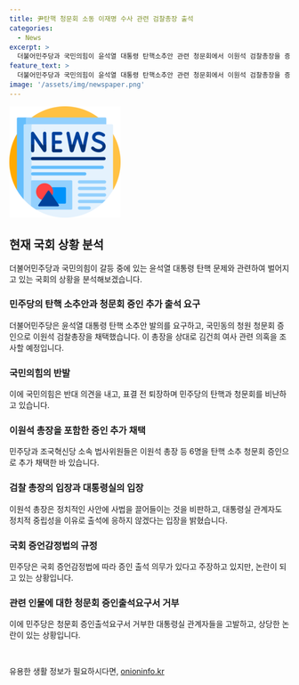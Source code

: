 ```yaml
---
title: 尹탄핵 청문회 소동 이재명 수사 관련 검찰총장 출석
categories:
  - News
excerpt: >
  더불어민주당과 국민의힘이 윤석열 대통령 탄핵소추안 관련 청문회에서 이원석 검찰총장을 증인으로 선정하는 논란이 일고 있다. 민주당은 이 총장을 포함해 대통령실과 관련된 고위 인사들을 증인으로 채택했지만, 야당은 이를 위헌적이라고 주장하며 반발하고 있다. 검찰총장 선정은 전례가 없는 일이며, 국회와 대통령실 간 갈등도 더욱 심화되고 있다. 특히 국회증언감정법상 증인 출석 의무와 관련된 논란도 높아지고 있다. 함정적인 상황 속에서 국회 법제사법위원회는 계속해서 진행될 것으로 보인다.
feature_text: >
  더불어민주당과 국민의힘이 윤석열 대통령 탄핵소추안 관련 청문회에서 이원석 검찰총장을 증인으로 선정하는 논란이 일고 있다. 민주당은 이 총장을 포함해 대통령실과 관련된 고위 인사들을 증인으로 채택했지만, 야당은 이를 위헌적이라고 주장하며 반발하고 있다. 검찰총장 선정은 전례가 없는 일이며, 국회와 대통령실 간 갈등도 더욱 심화되고 있다. 특히 국회증언감정법상 증인 출석 의무와 관련된 논란도 높아지고 있다. 함정적인 상황 속에서 국회 법제사법위원회는 계속해서 진행될 것으로 보인다.
image: '/assets/img/newspaper.png'
---
```


<p><img src="/assets/img/newspaper.png" alt="kimp 속보" /></p>

<h2 data-ke-size="size26">현재 국회 상황 분석</h2>

<p data-ke-size="size16">더불어민주당과 국민의힘이 갈등 중에 있는 윤석열 대통령 탄핵 문제와 관련하여 벌어지고 있는 국회의 상황을 분석해보겠습니다.</p>

<h3><b>민주당의 탄핵 소추안과 청문회 증인 추가 출석 요구</b></h3>

<p data-ke-size="size16">더불어민주당은 윤석열 대통령 탄핵 소추안 발의를 요구하고, 국민동의 청원 청문회 증인으로 이원석 검찰총장을 채택했습니다. 이 총장을 상대로 김건희 여사 관련 의혹을 조사할 예정입니다.</p>

<h3><b>국민의힘의 반발</b></h3>

<p data-ke-size="size16">이에 국민의힘은 반대 의견을 내고, 표결 전 퇴장하며 민주당의 탄핵과 청문회를 비난하고 있습니다.</p>

<h3><b>이원석 총장을 포함한 증인 추가 채택</b></h3>

<p data-ke-size="size16">민주당과 조국혁신당 소속 법사위원들은 이원석 총장 등 6명을 탄핵 소추 청문회 증인으로 추가 채택한 바 있습니다.</p>

<h3><b>검찰 총장의 입장과 대통령실의 입장</b></h3>

<p data-ke-size="size16">이원석 총장은 정치적인 사안에 사법을 끌어들이는 것을 비판하고, 대통령실 관계자도 정치적 중립성을 이유로 출석에 응하지 않겠다는 입장을 밝혔습니다.</p>

<h3><b>국회 증언감정법의 규정</b></h3>

<p data-ke-size="size16">민주당은 국회 증언감정법에 따라 증인 출석 의무가 있다고 주장하고 있지만, 논란이 되고 있는 상황입니다.</p>

<h3><b>관련 인물에 대한 청문회 증인출석요구서 거부</b></h3>

<p data-ke-size="size16">이에 민주당은 청문회 증인출석요구서 거부한 대통령실 관계자들을 고발하고, 상당한 논란이 있는 상황입니다.</p>

<p data-ke-size="size16">&nbsp;</p>
유용한 생활 정보가 필요하시다면, <a href="https://onioninfo.kr" rel="dofollow">onioninfo.kr</a>


